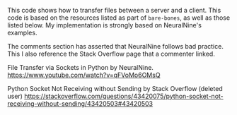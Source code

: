 This code shows how to transfer files between a server and a client.
This code is based on the resources listed as part of `bare-bones`,
as well as those listed below.
My implementation is strongly based on NeuralNine's examples.

The comments section has asserted that NeuralNine follows bad practice.
This I also reference the Stack Overflow page that a commenter linked.

File Transfer via Sockets in Python by NeuralNine.
https://www.youtube.com/watch?v=qFVoMo6OMsQ

Python Socket Not Receiving without Sending by Stack Overflow (deleted user)
https://stackoverflow.com/questions/43420075/python-socket-not-receiving-without-sending/43420503#43420503